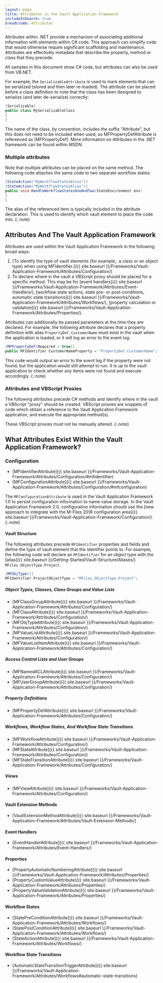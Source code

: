 ```yaml
---
layout: page
title: Attributes in the Vault Application Framework
includeInSearch: true
breadcrumb: Attributes
---
```


Attributes within .NET provide a mechanism of associating additional information with elements within C# code.  This approach can simplify code that would otherwise require significant scaffolding and maintenance.  Attributes are effectively metadata that describe the property, method or class that they precede.

All samples in this document show C# code, but attributes can also be used from VB.NET.

For example, the `SerializableAttribute` is used to mark elements that can be serialized (stored and then later re-loaded).  The attribute can be placed before a class definition to note that the class has been designed to serialize (and later de-serialize) correctly:

```csharp
[Serializable]
public class MySerializableClass
{
}
```

<p class="note">The name of the class, by convention, includes the suffix "Attribute", but this does not need to be included when used, so MFPropertyDefAttribute is referenced as [MFPropertyDef].
More information on Attributes in the .NET framework can be found within MSDN.</p>

### Multiple attributes

Note that multiple attributes can be placed on the same method.  The following code attaches the same code to two separate workflow states:

```csharp
[StateAction("MyWorkflowState1Alias")]
[StateAction("MyWorkflowState2Alias")]
public void HandleWorkflowStatesOneAndTwo(StateEnvironment env)
{
}
```

The alias of the referenced item is typically included in the attribute declaration.  This is used to identify which vault element to place the code into.
{:.note}
 
## Attributes And The Vault Application Framework

Attributes are used within the Vault Application Framework in the following broad ways:

1. [To identify the type of vault elements (for example,. a class or an object type) when using MFIdentifier.]({{ site.baseurl }}/Frameworks/Vault-Application-Framework/Attributes/Configuration/)
2. To declare where in the vault a VBScript proxy should be placed for a specific method.  This may be for [event handlers]({{ site.baseurl }}/Frameworks/Vault-Application-Framework/Attributes/Event-Handlers/), [workflow state actions, state pre- or post-conditions, automatic state transitions]({{ site.baseurl }}/Frameworks/Vault-Application-Framework/Attributes/Workflows/), [property calculation or validation]({{ site.baseurl }}/Frameworks/Vault-Application-Framework/Attributes/Properties/).

Attributes can additionally be passed parameters at the time they are declared.  For example, the following attribute declares that a property definition with alias `PropertyDef.CustomerName` must exist in the vault when the application is loaded, or it will log an error to the event log:

```csharp
[MFPropertyDef(Required = true)]
public MFIdentifier CustomerNameProperty = "PropertyDef.CustomerName";
```

This code would output an error to the event log if the property were not found, but the application would still attempt to run.  It is up to the vault application to check whether any items were not found and execute accordingly.
{:.note}

### Attributes and VBScript Proxies

The following attributes precede C# methods and identify where in the vault a VBScript "proxy" should be created.  VBScript proxies are snippets of code which obtain a reference to the Vault Application Framework application, and execute the appropriate method(s).

These VBScript proxies must not be manually altered.
{:.note}

## What Attributes Exist Within the Vault Application Framework?

### Configuration

* [MFIdentifierAttribute]({{ site.baseurl }}/Frameworks/Vault-Application-Framework/Attributes/Configuration/#mfidentifier)
* [MFConfigurationAttribute]({{ site.baseurl }}/Frameworks/Vault-Application-Framework/Attributes/Configuration/#mfconfiguration)

The `MFConfigurationAttribute` is used in the Vault Application Framework 1.0 to persist configuration information to name value storage.  In the Vault Application Framework 2.0, configuration information should use the [new approach to integrate with the M-Files 2018 configuration area]({{ site.baseurl }}/Frameworks/Vault-Application-Framework/Configuration/).
{:.note}

#### Vault Structure

The following attributes precede `MFIdentifier` properties and fields and define the type of vault element that the identifier points to.  For example, the following code will declare an `MFIdentifier` for an object type with the [alias]({{ site.baseurl }}/Getting-Started/Vault-Structure/Aliases/) `MFiles.ObjectType.Project`.

```csharp
[MFObjType()]
MFIdentifier ProjectObjectType = "MFiles.ObjectType.Project";
```

##### Object Types, Classes, Class Groups and Value Lists

* [MFClassGroupAttribute]({{ site.baseurl }}/Frameworks/Vault-Application-Framework/Attributes/Configuration/)
* [MFClassAttribute]({{ site.baseurl }}/Frameworks/Vault-Application-Framework/Attributes/Configuration/)
* [MFObjTypeAttribute]({{ site.baseurl }}/Frameworks/Vault-Application-Framework/Attributes/Configuration/)
* [MFValueListAttribute]({{ site.baseurl }}/Frameworks/Vault-Application-Framework/Attributes/Configuration/)
* [MFValueListItemAttribute]({{ site.baseurl }}/Frameworks/Vault-Application-Framework/Attributes/Configuration/)

##### Access Control Lists and User Groups

* [MFNamedACLAttribute]({{ site.baseurl }}/Frameworks/Vault-Application-Framework/Attributes/Configuration/)
* [MFUserGroupAttribute]({{ site.baseurl }}/Frameworks/Vault-Application-Framework/Attributes/Configuration/)

##### Property Definitions

* [MFPropertyDefAttribute]({{ site.baseurl }}/Frameworks/Vault-Application-Framework/Attributes/Configuration/)

##### Workflows, Workflow States, And Workflow State Transitions

* [MFWorkflowAttribute]({{ site.baseurl }}/Frameworks/Vault-Application-Framework/Attributes/Configuration/)
* [MFStateAttribute]({{ site.baseurl }}/Frameworks/Vault-Application-Framework/Attributes/Configuration/)
* [MFStateTransitionAttribute]({{ site.baseurl }}/Frameworks/Vault-Application-Framework/Attributes/Configuration/)

##### Views
* [MFViewAttribute]({{ site.baseurl }}/Frameworks/Vault-Application-Framework/Attributes/Configuration/)

#### Vault Extension Methods

* [VaultExtensionMethodAttribute]({{ site.baseurl }}/Frameworks/Vault-Application-Framework/Attributes/Vault-Extension-Methods/)

#### Event Handlers

* [EventHandlerAttribute]({{ site.baseurl }}/Frameworks/Vault-Application-Framework/Attributes/Event-Handlers/)

#### Properties

* [PropertyAutomaticNumberingAttribute]({{ site.baseurl }}/Frameworks/Vault-Application-Framework/Attributes/Properties/)
* [PropertyCustomValueAttribute]({{ site.baseurl }}/Frameworks/Vault-Application-Framework/Attributes/Properties/)
* [PropertyValueValidationAttribute]({{ site.baseurl }}/Frameworks/Vault-Application-Framework/Attributes/Properties/)

#### Workflow States

* [StatePreConditionAttribute]({{ site.baseurl }}/Frameworks/Vault-Application-Framework/Attributes/Workflows/)
* [StatePostConditionAttribute]({{ site.baseurl }}/Frameworks/Vault-Application-Framework/Attributes/Workflows/)
* [StateActionAttribute]({{ site.baseurl }}/Frameworks/Vault-Application-Framework/Attributes/Workflows/)

#### Workflow State Transitions

* [AutomaticStateTransitionTriggerAttribute]({{ site.baseurl }}/Frameworks/Vault-Application-Framework/Attributes/Workflows#automatic-state-transitions)
